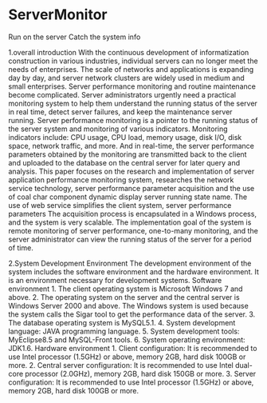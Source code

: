 # ServerMonitor
Run on the server
Catch the system info

1.overall introduction
With the continuous development of informatization construction in various industries, individual servers can no longer meet the needs of enterprises. The scale of networks and applications is expanding day by day, and server network clusters are widely used in medium and small enterprises. Server performance monitoring and routine maintenance become complicated. Server administrators urgently need a practical monitoring system to help them understand the running status of the server in real time, detect server failures, and keep the maintenance server running.
Server performance monitoring is a pointer to the running status of the server system and monitoring of various indicators. Monitoring indicators include: CPU usage, CPU load, memory usage, disk I/O, disk space, network traffic, and more. And in real-time, the server performance parameters obtained by the monitoring are transmitted back to the client and uploaded to the database on the central server for later query and analysis.
This paper focuses on the research and implementation of server application performance monitoring system, researches the network service technology, server performance parameter acquisition and the use of coal char component dynamic display server running state name. The use of web service simplifies the client system, server performance parameters The acquisition process is encapsulated in a Windows process, and the system is very scalable. The implementation goal of the system is remote monitoring of server performance, one-to-many monitoring, and the server administrator can view the running status of the server for a period of time.

2.System Development Environment
The development environment of the system includes the software environment and the hardware environment. It is an environment necessary for development systems.
  Software environment
    1. The client operating system is Microsoft Windows 7 and above.
    2. The operating system on the server and the central server is Windows Server 2000 and above. The Windows system is used because the       system calls the Sigar tool to get the performance data of the server.
    3. The database operating system is MySQL5.1.
    4. System development language: JAVA programming language.
    5. System development tools: MyEclipse8.5 and MySQL-Front tools.
    6. System operating environment: JDK1.6.
  Hardware environment
    1. Client configuration: It is recommended to use Intel processor (1.5GHz) or above, memory 2GB, hard disk 100GB or more.
    2. Central server configuration: It is recommended to use Intel dual-core processor (2.0GHz), memory 2GB, hard disk 150GB or more.
    3. Server configuration: It is recommended to use Intel processor (1.5GHz) or above, memory 2GB, hard disk 100GB or more.
